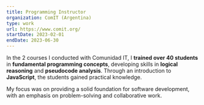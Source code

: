 ```yaml
---
title: Programming Instructor
organization: ComIT (Argentina)
type: work
url: https://www.comit.org/
startDate: 2023-02-01
endDate: 2023-06-30
---
```


In the 2 courses I conducted with Comunidad IT, I **trained over 40 students** in **fundamental programming concepts**, developing skills in **logical reasoning** and **pseudocode analysis**. Through an introduction to **JavaScript**, the students gained practical knowledge.

My focus was on providing a solid foundation for software development, with an emphasis on problem-solving and collaborative work.
